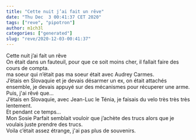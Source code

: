 ```yaml
---
title: "Cette nuit j’ai fait un rêve"
date: "Thu Dec  3 00:41:37 CET 2020"
tags: ["reve", "pipotron"]
author: m1ch3l
categories: ["generated"]
slug: "reve/2020-12-03-00:41:37"
---
```


Cette nuit j’ai fait un rêve<br>
On était dans un fauteuil, pour que ce soit moins cher, il fallait faire des cours de compta.<br>
ma soeur qui n’était pas ma soeur était avec Audrey Carmes.<br>
J’étais en Slovaquie et je devais désarmer un ex, on était attachés ensemble, je devais appuyé sur des mécanismes pour récuperer une arme.<br>
Puis, j'ai rêvé que...<br>
J’étais en Slovaquie, avec Jean-Luc le Ténia, je faisais du velo très très très lentement.<br>
Et pendant ce temps...<br>
Mon Sosie Parfait semblait vouloir que j’achète des trucs alors que je voulais juste prendre des trucs.<br>
Voila c’était assez étrange, j'ai pas plus de souvenirs.<br>
